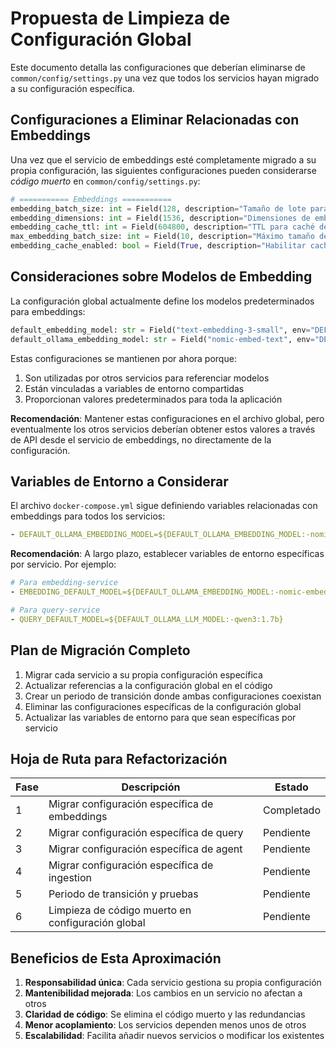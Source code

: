 # Propuesta de Limpieza de Configuración Global

Este documento detalla las configuraciones que deberían eliminarse de `common/config/settings.py` una vez que todos los servicios hayan migrado a su configuración específica.

## Configuraciones a Eliminar Relacionadas con Embeddings

Una vez que el servicio de embeddings esté completamente migrado a su propia configuración, las siguientes configuraciones pueden considerarse *código muerto* en `common/config/settings.py`:

```python
# =========== Embeddings ===========
embedding_batch_size: int = Field(128, description="Tamaño de lote para embeddings")
embedding_dimensions: int = Field(1536, description="Dimensiones de embeddings")
embedding_cache_ttl: int = Field(604800, description="TTL para caché de embeddings (7 días)")
max_embedding_batch_size: int = Field(10, description="Máximo tamaño de lote para API de embeddings")
embedding_cache_enabled: bool = Field(True, description="Habilitar caché para embeddings")
```

## Consideraciones sobre Modelos de Embedding

La configuración global actualmente define los modelos predeterminados para embeddings:

```python
default_embedding_model: str = Field("text-embedding-3-small", env="DEFAULT_OPENAI_EMBEDDING_MODEL")
default_ollama_embedding_model: str = Field("nomic-embed-text", env="DEFAULT_OLLAMA_EMBEDDING_MODEL")
```

Estas configuraciones se mantienen por ahora porque:

1. Son utilizadas por otros servicios para referenciar modelos
2. Están vinculadas a variables de entorno compartidas
3. Proporcionan valores predeterminados para toda la aplicación

**Recomendación**: Mantener estas configuraciones en el archivo global, pero eventualmente los otros servicios deberían obtener estos valores a través de API desde el servicio de embeddings, no directamente de la configuración.

## Variables de Entorno a Considerar

El archivo `docker-compose.yml` sigue definiendo variables relacionadas con embeddings para todos los servicios:

```yaml
- DEFAULT_OLLAMA_EMBEDDING_MODEL=${DEFAULT_OLLAMA_EMBEDDING_MODEL:-nomic-embed-text}
```

**Recomendación**: A largo plazo, establecer variables de entorno específicas por servicio. Por ejemplo:

```yaml
# Para embedding-service
- EMBEDDING_DEFAULT_MODEL=${DEFAULT_OLLAMA_EMBEDDING_MODEL:-nomic-embed-text}

# Para query-service 
- QUERY_DEFAULT_MODEL=${DEFAULT_OLLAMA_LLM_MODEL:-qwen3:1.7b}
```

## Plan de Migración Completo

1. Migrar cada servicio a su propia configuración específica
2. Actualizar referencias a la configuración global en el código
3. Crear un periodo de transición donde ambas configuraciones coexistan
4. Eliminar las configuraciones específicas de la configuración global
5. Actualizar las variables de entorno para que sean específicas por servicio

## Hoja de Ruta para Refactorización

| Fase | Descripción | Estado |
|------|-------------|--------|
| 1 | Migrar configuración específica de embeddings | Completado |
| 2 | Migrar configuración específica de query | Pendiente |
| 3 | Migrar configuración específica de agent | Pendiente |
| 4 | Migrar configuración específica de ingestion | Pendiente |
| 5 | Periodo de transición y pruebas | Pendiente |
| 6 | Limpieza de código muerto en configuración global | Pendiente |

## Beneficios de Esta Aproximación

1. **Responsabilidad única**: Cada servicio gestiona su propia configuración
2. **Mantenibilidad mejorada**: Los cambios en un servicio no afectan a otros
3. **Claridad de código**: Se elimina el código muerto y las redundancias
4. **Menor acoplamiento**: Los servicios dependen menos unos de otros
5. **Escalabilidad**: Facilita añadir nuevos servicios o modificar los existentes
